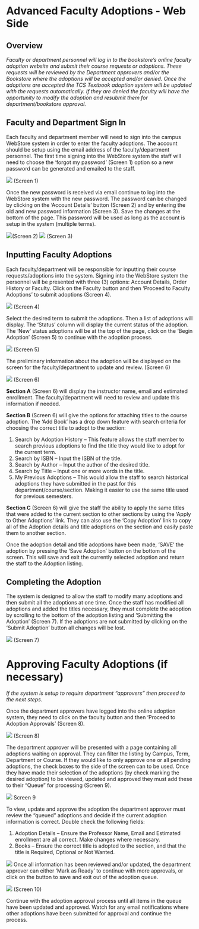 # Advanced Faculty Adoptions - Web Side

<PageHeader />

## Overview

_Faculty or department personnel will log in to the bookstore’s online faculty adoption website and submit their course requests or adoptions. These requests will be reviewed by the Department approvers and/or the Bookstore where the adoptions will be accepted and/or denied. Once the adoptions are accepted the TCS Textbook adoption system will be updated with the requests automatically. If they are denied the faculty will have the opportunity to modify the adoption and resubmit them for department/bookstore approval._

## Faculty and Department Sign In

Each faculty and department member will need to sign into the campus WebStore system in order to enter the faculty adoptions. The account should be setup using the email address of the faculty/department personnel. The first time signing into the WebStore system the staff will need to choose the ‘forgot my password’ (Screen 1) option so a new password can be generated and emailed to the staff.

![](./word-image-396.png) (Screen 1)

Once the new password is received via email continue to log into the WebStore system with the new password. The password can be changed by clicking on the ‘Account Details’ button (Screen 2) and by entering the old and new password information (Screen 3). Save the changes at the bottom of the page. This password will be used as long as the account is setup in the system (multiple terms).

![](/word-image-397.png)(Screen 2)
![](./word-image-398.png) (Screen 3)

## Inputting Faculty Adoptions

Each faculty/department will be responsible for inputting their course requests/adoptions into the system. Signing into the WebStore system the personnel will be presented with three (3) options: Account Details, Order History or Faculty. Click on the Faculty button and then ‘Proceed to Faculty Adoptions’ to submit adoptions (Screen 4).

![](./word-image-399.png) (Screen 4)

Select the desired term to submit the adoptions. Then a list of adoptions will display. The ‘Status’ column will display the current status of the adoption. The ‘New’ status adoptions will be at the top of the page, click on the ‘Begin Adoption’ (Screen 5) to continue with the adoption process.

![](./word-image-400.png) (Screen 5)

The preliminary information about the adoption will be displayed on the screen for the faculty/department to update and review. (Screen 6)

![](./word-image-401.png) (Screen 6)

**Section A** (Screen 6) will display the instructor name, email and estimated enrollment. The faculty/department will need to review and update this information if needed.

**Section B** (Screen 6) will give the options for attaching titles to the course adoption. The ‘Add Book’ has a drop down feature with search criteria for choosing the correct title to adopt to the section:

1. Search by Adoption History – This feature allows the staff member to search previous adoptions to find the title they would like to adopt for the current term.
2. Search by ISBN – Input the ISBN of the title.
3. Search by Author – Input the author of the desired title.
4. Search by Title – Input one or more words in the title.
5. My Previous Adoptions – This would allow the staff to search historical adoptions they have submitted in the past for this department/course/section. Making it easier to use the same title used for previous semesters.

**Section C** (Screen 6) will give the staff the ability to apply the same titles that were added to the current section to other sections by using the ‘Apply to Other Adoptions’ link. They can also use the ‘Copy Adoption’ link to copy all of the Adoption details and title adoptions on the section and easily paste them to another section.

Once the adoption detail and title adoptions have been made, ‘SAVE’ the adoption by pressing the ‘Save Adoption’ button on the bottom of the screen. This will save and exit the currently selected adoption and return the staff to the Adoption listing.

## Completing the Adoption

The system is designed to allow the staff to modify many adoptions and then submit all the adoptions at one time. Once the staff has modified all adoptions and added the titles necessary, they must complete the adoption by scrolling to the bottom of the adoption listing and ‘Submitting the Adoption’ (Screen 7). If the adoptions are not submitted by clicking on the ‘Submit Adoption’ button all changes will be lost.

![](./word-image-402.png) (Screen 7)

# Approving Faculty Adoptions (if necessary)

_If the system is setup to require department “approvers” then proceed to the next steps._

Once the department approvers have logged into the online adoption system, they need to click on the faculty button and then ‘Proceed to Adoption Approvals’ (Screen 8).

![](./word-image-403.png) (Screen 8)

The department approver will be presented with a page containing all adoptions waiting on approval. They can filter the listing by Campus, Term, Department or Course. If they would like to only approve one or all pending adoptions, the check boxes to the side of the screen can to be used. Once they have made their selection of the adoptions (by check marking the desired adoption) to be viewed, updated and approved they must add these to their “Queue” for processing (Screen 9).

![](./word-image-404.png) Screen 9

To view, update and approve the adoption the department approver must review the “queued” adoptions and decide if the current adoption information is correct. Double check the following fields:

1. Adoption Details – Ensure the Professor Name, Email and Estimated enrollment are all correct. Make changes where necessary.
2. Books – Ensure the correct title is adopted to the section, and that the title is Required, Optional or Not Wanted.

![](./word-image-405.png) Once all information has been reviewed and/or updated, the department approver can either ‘Mark as Ready’ to continue with more approvals, or click on the button to save and exit out of the adoption queue.

![](./word-image-406.png) (Screen 10)

Continue with the adoption approval process until all items in the queue have been updated and approved. Watch for any email notifications where other adoptions have been submitted for approval and continue the process.

<PageFooter />
